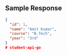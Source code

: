 ## Sample Response

```json
{
  "id": 1,
  "name": "Amit Kumar",
  "course": "B.Tech",
  "year": "3rd"
}
# student-api-go
